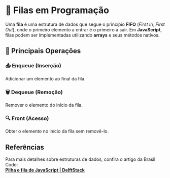 # 📌 Filas em Programação  

Uma **fila** é uma estrutura de dados que segue o princípio **FIFO** (*First In, First Out*), onde o primeiro elemento a entrar é o primeiro a sair. Em **JavaScript**, filas podem ser implementadas utilizando **arrays** e seus métodos nativos.  

## 🔹 Principais Operações  

### 📥 Enqueue (Inserção)  
Adicionar um elemento ao final da fila.  

### 🗑️ Dequeue (Remoção)  
Remover o elemento do início da fila.  

### 🔍 Front (Acesso)  
Obter o elemento no início da fila sem removê-lo.  

## Referências  
Para mais detalhes sobre estruturas de dados, confira o artigo da Brasil Code:  
[**Pilha e fila de JavaScript | DelftStack**](https://www.delftstack.com/pt/howto/javascript/javascript-stack-and-queue/)